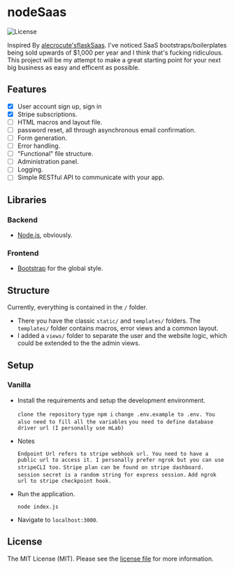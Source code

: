 
# nodeSaas

![License](http://img.shields.io/:license-mit-blue.svg)

Inspired By [alecrocute's](https://github.com/alectrocute)[flaskSaas](https://github.com/alectrocute/flaskSaaS). I've noticed SaaS bootstraps/boilerplates being sold upwards of $1,000 per year and I think that's fucking ridiculous. This project will be my attempt to make a great starting point for your next big business as easy and efficent as possible.

## Features

- [x] User account sign up, sign in
- [x] Stripe subscriptions.
- [ ] HTML macros and layout file.
- [ ] password reset, all through asynchronous email confirmation.
- [ ] Form generation.
- [ ] Error handling.
- [ ] "Functional" file structure.
- [ ] Administration panel.
- [ ] Logging.
- [ ] Simple RESTful API to communicate with your app.

## Libraries

### Backend

- [Node.js](https://nodejs.org/en/), obviously.

### Frontend

- [Bootstrap](http://getbootstrap.com/) for the global style.

## Structure

Currently, everything is contained in the `/` folder.

- There you have the classic `static/` and `templates/` folders. The `templates/` folder contains macros, error views and a common layout.
- I added a `views/` folder to separate the user and the website logic, which could be extended to the the admin views.

## Setup

### Vanilla

- Install the requirements and setup the development environment.

	`clone the repository`
    `type npm i`
    `change .env.example to .env. You also need to fill all the variables`
    `you need to define database driver url (I personally use mLab)`

- Notes

	`Endpoint Url refers to stripe webhook url. You need to have a public url to access it. I personally prefer ngrok but you can use stripeCLI too.`
    `Stripe plan can be found on stripe dashboard.`
    `session secret is a random string for express session.`
    `Add ngrok url to stripe checkpoint hook.`

- Run the application.

	`node index.js`

- Navigate to `localhost:3000`.

## License

The MIT License (MIT). Please see the [license file](LICENSE) for more information.
